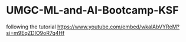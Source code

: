 # UMGC-ML-and-AI-Bootcamp-KSF
following the tutorial https://www.youtube.com/embed/wkalAbVYReM?si=m9EqZDIO9oR7q4Hf
